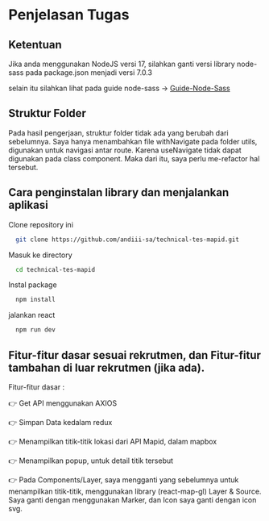# Penjelasan Tugas

## Ketentuan

Jika anda menggunakan NodeJS versi 17, silahkan ganti versi library node-sass pada package.json menjadi versi 7.0.3

selain itu silahkan lihat pada guide node-sass -> [Guide-Node-Sass](https://www.npmjs.com/package/node-sass)

## Struktur Folder

Pada hasil pengerjaan, struktur folder tidak ada yang berubah dari sebelumnya.
Saya hanya menambahkan file withNavigate pada folder utils, digunakan untuk navigasi antar route. Karena useNavigate tidak dapat digunakan pada class component. Maka dari itu, saya perlu me-refactor hal tersebut.

## Cara penginstalan library dan menjalankan aplikasi

Clone repository ini

```bash
  git clone https://github.com/andiii-sa/technical-tes-mapid.git
```

Masuk ke directory

```bash
  cd technical-tes-mapid
```

Instal package

```bash
  npm install
```

jalankan react

```bash
  npm run dev
```

## Fitur-fitur dasar sesuai rekrutmen, dan Fitur-fitur tambahan di luar rekrutmen (jika ada).

Fitur-fitur dasar :

👉 Get API menggunakan AXIOS

👉 Simpan Data kedalam redux

👉 Menampilkan titik-titik lokasi dari API Mapid, dalam mapbox

👉 Menampilkan popup, untuk detail titik tersebut

👉 Pada Components/Layer, saya mengganti yang sebelumnya untuk menampilkan titik-titik, menggunakan library (react-map-gl) Layer & Source. Saya ganti dengan menggunakan Marker, dan Icon saya ganti dengan icon svg.
